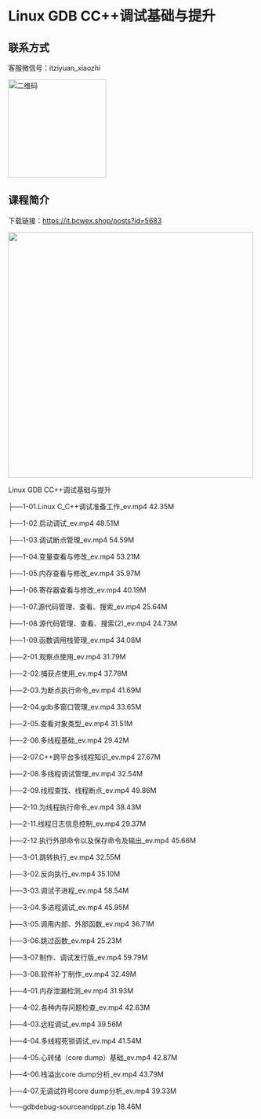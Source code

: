# Linux GDB CC++调试基础与提升

## 联系方式

客服微信号：itziyuan_xiaozhi

<img src="https://ziyuanyun.oss-cn-guangzhou.aliyuncs.com/common/20240614073449/666b82192834a.jpg" width="200" height="200" alt="二维码">

## 课程简介

下载链接：https://it.bcwex.shop/posts?id=5683

<img src="https://ziyuanyun.oss-cn-guangzhou.aliyuncs.com/yun/20241201164204/674c215c6320e.jpg" width="500" alt="">

  

 Linux GDB CC++调试基础与提升

 ├──1-01.Linux C_C++调试准备工作_ev.mp4 42.35M

 ├──1-02.启动调试_ev.mp4 48.51M

 ├──1-03.调试断点管理_ev.mp4 54.59M

 ├──1-04.变量查看与修改_ev.mp4 53.21M

 ├──1-05.内存查看与修改_ev.mp4 35.97M

 ├──1-06.寄存器查看与修改_ev.mp4 40.19M

 ├──1-07.源代码管理、查看、搜索_ev.mp4 25.64M

 ├──1-08.源代码管理、查看、搜索(2)_ev.mp4 24.73M

 ├──1-09.函数调用栈管理_ev.mp4 34.08M

 ├──2-01.观察点使用_ev.mp4 31.79M

 ├──2-02.捕获点使用_ev.mp4 37.78M

 ├──2-03.为断点执行命令_ev.mp4 41.69M

 ├──2-04.gdb多窗口管理_ev.mp4 33.65M

 ├──2-05.查看对象类型_ev.mp4 31.51M

 ├──2-06.多线程基础_ev.mp4 29.42M

 ├──2-07.C++跨平台多线程知识_ev.mp4 27.67M

 ├──2-08.多线程调试管理_ev.mp4 32.54M

 ├──2-09.线程查找、线程断点_ev.mp4 49.86M

 ├──2-10.为线程执行命令_ev.mp4 38.43M

 ├──2-11.线程日志信息控制_ev.mp4 29.37M

 ├──2-12.执行外部命令以及保存命令及输出_ev.mp4 45.66M

 ├──3-01.跳转执行_ev.mp4 32.55M

 ├──3-02.反向执行_ev.mp4 35.10M

 ├──3-03.调试子进程_ev.mp4 58.54M

 ├──3-04.多进程调试_ev.mp4 45.95M

 ├──3-05.调用内部、外部函数_ev.mp4 36.71M

 ├──3-06.跳过函数_ev.mp4 25.23M

 ├──3-07.制作、调试发行版_ev.mp4 59.79M

 ├──3-08.软件补丁制作_ev.mp4 32.49M

 ├──4-01.内存泄漏检测_ev.mp4 31.93M

 ├──4-02.各种内存问题检查_ev.mp4 42.63M

 ├──4-03.远程调试_ev.mp4 39.56M

 ├──4-04.多线程死锁调试_ev.mp4 41.54M

 ├──4-05.心转储（core dump）基础_ev.mp4 42.87M

 ├──4-06.栈溢出core dump分析_ev.mp4 43.79M

 ├──4-07.无调试符号core dump分析_ev.mp4 39.33M

 └──gdbdebug-sourceandppt.zip 18.46M

  